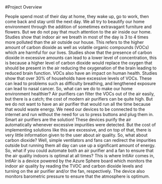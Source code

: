 #Project Overview
 
People spend most of their day at home, they wake up, go to work, then come back and stay until the next day. We all try to beautify our home environment through the addition of sometimes extravagant furniture and flowers. But we do not pay that much attention to the air inside our home.
Studies show that indoor air we breath in most of the day is 3 to 4 times more polluted than the air outside our house. This refers to the higher amount of carbon dioxide as well as volatile organic compounds (VOCs) which are harmful for our lives.
Studies show that the presence of carbon dioxide in excessive amounts can lead to a lower level of concentration, this is because a higher level of carbon dioxide would replace the oxygen that should be present in the air reducing the oxygenation of the brain leading to reduced brain function.
VOCs also have an impact on human health. Studies show that over 30% of households have excessive levels of VOCs. These can lead to problems such as difficulty breathing, and lengthened exposure can lead to nasal cancer.
So, what can we do to make our home environment healthier? Air purifiers can filter the VOCs out of the air easily, but there is a catch; the cost of modern air purifiers can be quite high. But we do not want to have an air purifier that would run all the time because that would waste energy. We need our devices to be connected to the internet and run without the need for us to press buttons and plug them in.
Smart air purifiers are the solution! These devices purify the air automatically whenever excessive impurities were detected. But the cost of implementing solutions like this are excessive, and on top of that, there is very little information given to the user about air quality.
So, what about carbon dioxide? Well, simple ventilators and fans can redirect the impurities outside but running them all day can use up a significant amount of energy. So, what if you could automate both an air purifier and a fan to ensure that the air quality indoors is optimal at all times?
This is where IntlAir comes in, IntlAir is a device powered by the Azure Sphere board which monitors the indoor air quality by reading the TVOC and carbon dioxide levels and turning on the air purifier and/or the fan, respectively. The device also monitors barometric pressure to ensure that the atmosphere is optimum.
